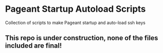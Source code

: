 # Pageant Startup Autoload Scripts
Collection of scripts to make Pageant startup and auto-load ssh keys

<h2 style="foreground:red;">This repo is under construction, none of the files included are final!</h2>
